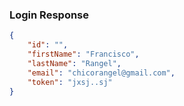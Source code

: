 ### Login Response
```json 
{
    "id": "",
    "firstName": "Francisco",
    "lastName": "Rangel",
    "email": "chicorangel@gmail.com",
    "token": "jxsj..sj"
}
```

